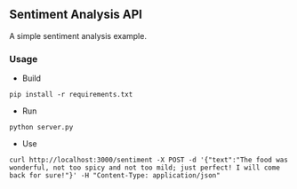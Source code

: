 ## Sentiment Analysis API

A simple sentiment analysis example.

### Usage

- Build

```
pip install -r requirements.txt 
```

- Run

```
python server.py
```

- Use

```
curl http://localhost:3000/sentiment -X POST -d '{"text":"The food was wonderful, not too spicy and not too mild; just perfect! I will come back for sure!"}' -H "Content-Type: application/json"
```
